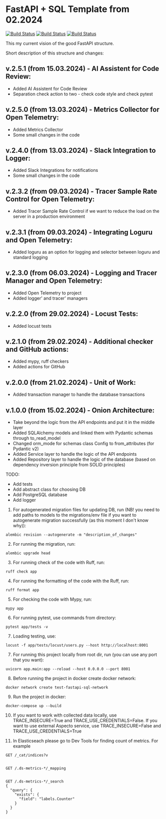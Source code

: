 # FastAPI + SQL Template from 02.2024

[![Build Status](https://github.com/vvandriichuk/fastapi_db_template_02_2024/actions/workflows/checks-pytests.yml/badge.svg?branch=main)](https://github.com/vvandriichuk/fastapi_db_template_02_2024/actions/workflows/checks.yml)
[![Build Status](https://github.com/vvandriichuk/fastapi_db_template_02_2024/actions/workflows/checks-code-styles.yml/badge.svg?branch=main)](https://github.com/vvandriichuk/fastapi_db_template_02_2024/actions/workflows/checks.yml)
[![Build Status](https://github.com/vvandriichuk/fastapi_db_template_02_2024/actions/workflows/ai-code-reviewer.yml/badge.svg?branch=main)](https://github.com/vvandriichuk/fastapi_db_template_02_2024/actions/workflows/checks.yml)

This my current vision of the good FastAPI structure.

Short description of this structure and changes:

v.2.5.1 (from 15.03.2024) - AI Assistent for Code Review:
-
-  Added AI Assistent for Code Review
-  Separation check action to two - check code style and check pytest

v.2.5.0 (from 13.03.2024) - Metrics Collector for Open Telemetry:
-
-  Added Metrics Collector
-  Some small changes in the code

v.2.4.0 (from 13.03.2024) - Slack Integration to Logger:
-
-  Added Slack Integrations for notifications
-  Some small changes in the code

v.2.3.2 (from 09.03.2024) - Tracer Sample Rate Control for Open Telemetry:
-
-  Added Tracer Sample Rate Control if we want to reduce the load on the server in a production environment

v.2.3.1 (from 09.03.2024) - Integrating Loguru and Open Telemetry:
-
-  Added loguru as an option for logging and selector between loguru and standard logging

v.2.3.0 (from 06.03.2024) - Logging and Tracer Manager and Open Telemetry:
-
- Added Open Telemetry to project 
- Added logger' and tracer' managers

v.2.2.0 (from 29.02.2024) - Locust Tests:
-
-  Added locust tests

v.2.1.0 (from 29.02.2024) - Additional checker and GitHub actions:
-
- Added mypy, ruff checkers
- Added actions for GitHub

v.2.0.0 (from 21.02.2024) - Unit of Work:
-
- Added transaction manager to handle the database transactions

v.1.0.0 (from 15.02.2024) - Onion Architecture:
-
- Take beyond the logic from the API endpoints and put it in the middle layer
- Added SQLAlchemy models and linked them with Pydantic schemas through to_read_model
- Changed orm_mode for schemas class Config to from_attributes (for Pydantic v2)
- Added Service layer to handle the logic of the API endpoints
- Added Repository layer to handle the logic of the database (based on dependency inversion principle from SOLID principles)

TODO:

- Add tests
- Add abstract class for choosing DB
- Add PostgreSQL database
- Add logger


1. For autogenerated migration files for updating DB, run (NB! you need to add paths to models to the migrations/env file if you want to autogenerate migration successfully (as this moment I don't know why)):

```
alembic revision --autogenerate -m "description_of_changes"

```

2. For running the migration, run:

```
alembic upgrade head
```

3. For running check of the code with Ruff, run:

```
ruff check app
```

4. For running the formatting of the code with the Ruff, run:

```
ruff format app
```

5. For checking the code with Mypy, run:

```
mypy app
```

6. For running pytest, use commands from directory:

```
pytest app/tests -v
```

7. Loading testing, use:
```
locust -f app/tests/locust/users.py --host http://localhost:8001

```

7. For running this project locally from root dir, run (you can use any port that you want):
```
uvicorn app.main:app --reload --host 0.0.0.0 --port 8001
```

8. Before running the project in docker create docker network:

```
docker network create test-fastapi-sql-network
```
9. Run the project in docker:

```
docker-compose up --build
```

10. If you want to work with collected data locally, use TRACE_INSECURE=True and TRACE_USE_CREDENTIALS=False. If you want to use external Aspecto service, use TRACE_INSECURE=False and TRACE_USE_CREDENTIALS=True

11. In Elasticseach please go to Dev Tools for finding count of metrics. For example

```
GET /_cat/indices?v


GET /.ds-metrics-*/_mapping


GET /.ds-metrics-*/_search
{
  "query": {
    "exists": {
      "field": "labels.Counter"
    }
  }
}
```


